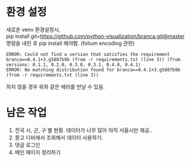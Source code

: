 # 환경 설정
새로운 venv 환경설정시, <br>
pip install git+https://github.com/python-visualization/branca.git@master <br>
명령을 내린 후 pip install 해야함.
(folium encoding 관련)
```
ERROR: Could not find a version that satisfies the requirement branca==0.4.1+3.g5887b9b (from -r requirements.txt (line 3)) (from versions: 0.1.1, 0.2.0, 0.3.0, 0.3.1, 0.4.0, 0.4.1)
ERROR: No matching distribution found for branca==0.4.1+3.g5887b9b (from -r requirements.txt (line 3))
```
하지 않을 경우 위와 같은 에러를 만날 수 있음.
# 남은 작업
1. 전국 시, 군, 구 별 현황.
데이터가 너무 많아 아직 서울시만 제공..
2. 몽고 디비에서 조회해서 데이터 사용하기.
3. 댓글 로그인
4. 메인 페이지 정리하기
